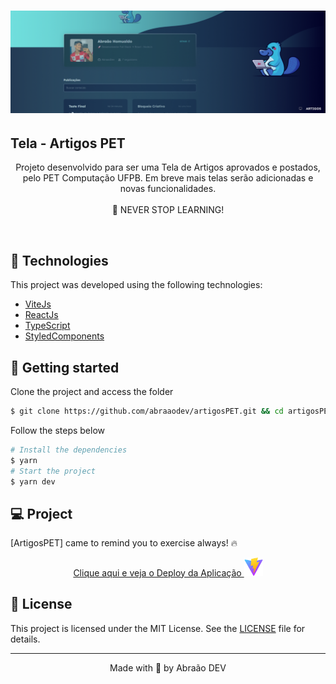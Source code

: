 <h1 align="center">
    <img alt="Capa do ArtigosPET" title="Artigos PET" src=".github/capa.png" />
</h1>

## Tela - Artigos PET

<p align="center">
  <span>Projeto desenvolvido para ser uma Tela de Artigos aprovados e postados, pelo PET Computação UFPB. Em breve mais telas serão adicionadas e novas funcionalidades.
   <br>
   <br>
    🚀 NEVER STOP LEARNING!
  </span>
</p>

<br>

## 🧪 Technologies

This project was developed using the following technologies:

- [ViteJs](https://vitejs.dev/)
- [ReactJs](https://reactjs.org)
- [TypeScript](https://www.typescriptlang.org/)
- [StyledComponents](https://styled-components.com)

## 🚀 Getting started

Clone the project and access the folder

```zsh
$ git clone https://github.com/abraaodev/artigosPET.git && cd artigosPET
```

Follow the steps below

```zsh
# Install the dependencies
$ yarn
# Start the project
$ yarn dev
```

## 💻 Project

[ArtigosPET] came to remind you to exercise always! 🔥 <br>

<div align="center"><a href="https://artigos-pet.vercel.app/" target="blank">Clique aqui e veja o Deploy da Aplicação <img width="30px" src=".github/vite.svg"/></a>
</div>

## 📝 License

This project is licensed under the MIT License. See the [LICENSE](LICENSE.md) file for details.

---

<p align="center">Made with 💜 by Abraão DEV</p>
